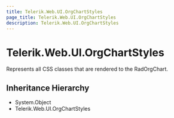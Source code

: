 ```yaml
---
title: Telerik.Web.UI.OrgChartStyles
page_title: Telerik.Web.UI.OrgChartStyles
description: Telerik.Web.UI.OrgChartStyles
---
```


# Telerik.Web.UI.OrgChartStyles

Represents all CSS classes that are rendered to the RadOrgChart.

## Inheritance Hierarchy

* System.Object
* Telerik.Web.UI.OrgChartStyles

